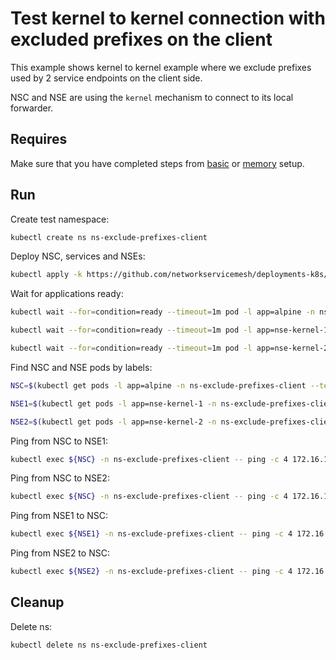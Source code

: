 # Test kernel to kernel connection with excluded prefixes on the client

This example shows kernel to kernel example where we exclude prefixes used by 2 service endpoints on the client side. 

NSC and NSE are using the `kernel` mechanism to connect to its local forwarder.

## Requires

Make sure that you have completed steps from [basic](../../basic) or [memory](../../memory) setup.

## Run

Create test namespace:
```bash
kubectl create ns ns-exclude-prefixes-client
```

Deploy NSC, services and NSEs:
```bash
kubectl apply -k https://github.com/networkservicemesh/deployments-k8s/examples/features/exclude-prefixes-client?ref=34ba5c8b35c89c809822a7a5a5b0223938009738
```

Wait for applications ready:
```bash
kubectl wait --for=condition=ready --timeout=1m pod -l app=alpine -n ns-exclude-prefixes-client
```
```bash
kubectl wait --for=condition=ready --timeout=1m pod -l app=nse-kernel-1 -n ns-exclude-prefixes-client
```
```bash
kubectl wait --for=condition=ready --timeout=1m pod -l app=nse-kernel-2 -n ns-exclude-prefixes-client
```

Find NSC and NSE pods by labels:
```bash
NSC=$(kubectl get pods -l app=alpine -n ns-exclude-prefixes-client --template '{{range .items}}{{.metadata.name}}{{"\n"}}{{end}}')
```
```bash
NSE1=$(kubectl get pods -l app=nse-kernel-1 -n ns-exclude-prefixes-client --template '{{range .items}}{{.metadata.name}}{{"\n"}}{{end}}')
```
```bash
NSE2=$(kubectl get pods -l app=nse-kernel-2 -n ns-exclude-prefixes-client --template '{{range .items}}{{.metadata.name}}{{"\n"}}{{end}}')
```

Ping from NSC to NSE1:
```bash
kubectl exec ${NSC} -n ns-exclude-prefixes-client -- ping -c 4 172.16.1.96
```

Ping from NSC to NSE2:
```bash
kubectl exec ${NSC} -n ns-exclude-prefixes-client -- ping -c 4 172.16.1.98
```

Ping from NSE1 to NSC:
```bash
kubectl exec ${NSE1} -n ns-exclude-prefixes-client -- ping -c 4 172.16.1.97
```

Ping from NSE2 to NSC:
```bash
kubectl exec ${NSE2} -n ns-exclude-prefixes-client -- ping -c 4 172.16.1.99
```

## Cleanup

Delete ns:
```bash
kubectl delete ns ns-exclude-prefixes-client
```

